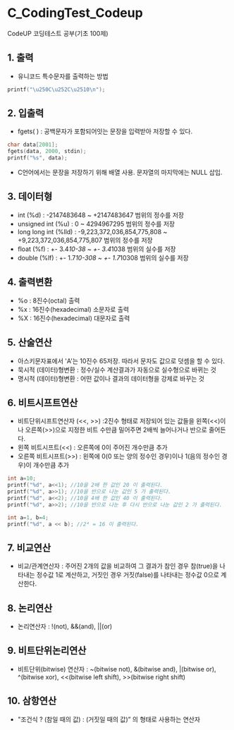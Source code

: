 # C_CodingTest_Codeup
CodeUP 코딩테스트 공부(기초 100제)

## 1. 출력
- 유니코드 특수문자를 출력하는 방법
```c
printf("\u250C\u252C\u2510\n");
```
## 2. 입출력
- fgets( ) : 공백문자가 포함되어잇는 문장을 입력받아 저장할 수 있다.
```c
char data[2001];
fgets(data, 2000, stdin);
printf("%s", data);
```
- C언어에서는 문장을 저장하기 위해 배열 사용. 문자열의 마지막에는 NULL 삽입.
	
## 3. 데이터형
- int (%d) : -2147483648 ~ +2147483647 범위의 정수를 저장
- unsigned int (%u) : 0 ~ 4294967295 범위의 정수를 저장
- long long int (%lld) : -9,223,372,036,854,775,808 ~ +9,223,372,036,854,775,807 범위의 정수를 저장
- float (%f) : +- 3.4*10-38 ~ +- 3.4*1038 범위의 실수를 저장
- double (%lf) : +- 1.7*10-308 ~ +- 1.7*10308 범위의 실수를 저장

## 4. 출력변환
- %o : 8진수(octal) 출력
- %x : 16진수(hexadecimal) 소문자로 출력
- %X : 16진수(hexadecimal) 대문자로 출력

## 5. 산술연산
- 아스키문자표에서 'A'는 10진수 65저장. 따라서 문자도 값으로 덧셈을 할 수 있다.
- 묵시적 (데이터)형변환 : 정수/실수 계산결과가 자동으로 실수형으로 바뀌는 것
- 명시적 (데이터)형변환 : 어떤 값이나 결과의 데이터형을 강제로 바꾸는 것

## 6. 비트시프트연산
- 비트단위시프트연산자 (<<, >>) :2진수 형태로 저장되어 있는 값들을 왼쪽(<<)이나 오른쪽(>>)으로 지정한 비트 수만큼 밀어주면 2배씩 늘어나거나 반으로 줄어든다.
- 왼쪽 비트시프트(<<) : 오른쪽에 0이 주어진 개수만큼 추가
- 오른쪽 비트시프트(>>) : 왼쪽에 0(0 또는 양의 정수인 경우)이나 1(음의 정수인 경우)이 개수만큼 추가
```c
int a=10;
printf("%d", a<<1); //10을 2배 한 값인 20 이 출력된다.
printf("%d", a>>1); //10을 반으로 나눈 값인 5 가 출력된다.
printf("%d", a<<2); //10을 4배 한 값인 40 이 출력된다.
printf("%d", a>>2); //10을 반으로 나눈 후 다시 반으로 나눈 값인 2 가 출력된다.
```
```c
int a=1, b=4;
printf("%d", a << b); //2⁴ = 16 이 출력된다.
```

## 7. 비교연산
- 비교/관계연산자 : 주어진 2개의 값을 비교하여 그 결과가 참인 경우 참(true)을 나타내는 정수값 1로 계산하고, 거짓인 경우 거짓(false)를 나타내는 정수값 0으로 계산한다.

## 8. 논리연산
- 논리연산자 : !(not), &&(and), ||(or)

## 9. 비트단위논리연산
- 비트단위(bitwise) 연산자 : ~(bitwise not), &(bitwise and), |(bitwise or), ^(bitwise xor), <<(bitwise left shift), >>(bitwise right shift)

## 10. 삼항연산
- "조건식 ? (참일 때의 값) : (거짓일 때의 값)” 의 형태로 사용하는 연산자